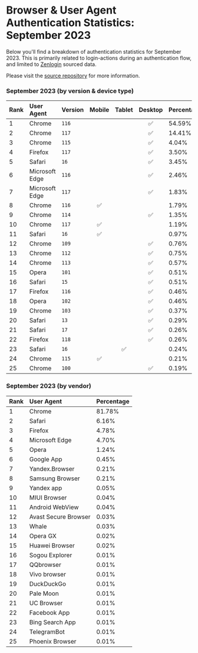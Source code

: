 # Browser & User Agent Authentication Statistics: September 2023

Below you'll find a breakdown of authentication statistics for
September 2023. This is primarily related to login-actions during an
authentication flow, and limited to <a href="https://zenlogin.co"/>Zenlogin</a>
sourced data.

Please visit the
<a href="https://github.com/zenlogin/browser-user-agent-authentication-statistics">source repository</a>
for more information.

### September 2023 (by version & device type)
| Rank | User Agent | Version | Mobile | Tablet | Desktop | Percentage |
| :--- | :--- | :--- | :---: | :---: | :---: | :--- |
| 1 | Chrome | `116` | | | ✅ | 54.59% |
| 2 | Chrome | `117` | | | ✅ | 14.41% |
| 3 | Chrome | `115` | | | ✅ | 4.04% |
| 4 | Firefox | `117` | | | ✅ | 3.50% |
| 5 | Safari | `16` | | | ✅ | 3.45% |
| 6 | Microsoft Edge | `116` | | | ✅ | 2.46% |
| 7 | Microsoft Edge | `117` | | | ✅ | 1.83% |
| 8 | Chrome | `116` | ✅ | | | 1.79% |
| 9 | Chrome | `114` | | | ✅ | 1.35% |
| 10 | Chrome | `117` | ✅ | | | 1.19% |
| 11 | Safari | `16` | ✅ | | | 0.97% |
| 12 | Chrome | `109` | | | ✅ | 0.76% |
| 13 | Chrome | `112` | | | ✅ | 0.75% |
| 14 | Chrome | `113` | | | ✅ | 0.57% |
| 15 | Opera | `101` | | | ✅ | 0.51% |
| 16 | Safari | `15` | | | ✅ | 0.51% |
| 17 | Firefox | `116` | | | ✅ | 0.46% |
| 18 | Opera | `102` | | | ✅ | 0.46% |
| 19 | Chrome | `103` | | | ✅ | 0.37% |
| 20 | Safari | `13` | | | ✅ | 0.29% |
| 21 | Safari | `17` | | | ✅ | 0.26% |
| 22 | Firefox | `118` | | | ✅ | 0.26% |
| 23 | Safari | `16` | | ✅ | | 0.24% |
| 24 | Chrome | `115` | ✅ | | | 0.21% |
| 25 | Chrome | `100` | | | ✅ | 0.19% |

### September 2023 (by vendor)
| Rank | User Agent | Percentage |
| :--- | :--- | :--- |
| 1 | Chrome | 81.78% |
| 2 | Safari | 6.16% |
| 3 | Firefox | 4.78% |
| 4 | Microsoft Edge | 4.70% |
| 5 | Opera | 1.24% |
| 6 | Google App | 0.45% |
| 7 | Yandex.Browser | 0.21% |
| 8 | Samsung Browser | 0.21% |
| 9 | Yandex app | 0.05% |
| 10 | MIUI Browser | 0.04% |
| 11 | Android WebView | 0.04% |
| 12 | Avast Secure Browser | 0.03% |
| 13 | Whale | 0.03% |
| 14 | Opera GX | 0.02% |
| 15 | Huawei Browser | 0.02% |
| 16 | Sogou Explorer | 0.01% |
| 17 | QQbrowser | 0.01% |
| 18 | Vivo browser | 0.01% |
| 19 | DuckDuckGo | 0.01% |
| 20 | Pale Moon | 0.01% |
| 21 | UC Browser | 0.01% |
| 22 | Facebook App | 0.01% |
| 23 | Bing Search App | 0.01% |
| 24 | TelegramBot | 0.01% |
| 25 | Phoenix Browser | 0.01% |
